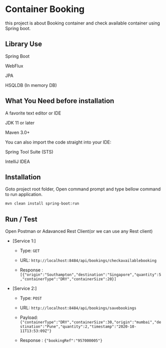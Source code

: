 # Container Booking

this project is about Booking container and check available container using Spring boot.

## Library Use

Spring Boot

WebFlux

JPA

HSQLDB (In memory DB)

## What You Need before installation

A favorite text editor or IDE

JDK 11 or later

Maven 3.0+

You can also import the code straight into your IDE:

Spring Tool Suite (STS)

IntelliJ IDEA

## Installation

Goto project root folder, Open command prompt and type bellow command to run application.

```bash
mvn clean install spring-boot:run
```

## Run / Test

Open Postman or Adavanced Rest Client(or we can use any Rest client)

 * [Service 1:] 

	  * Type: `GET`
	  
	  * URL: `http://localhost:8484/api/bookings/checkavailablebooking`
	  
	  * Response : `[{"origin":"Southampton","destination":"Singapore","quantity":5,"containerType":"DRY","containerSize":20}]`
  
 * [Service 2:] 
 
	  * Type: `POST`
	  
	  * URL: `http://localhost:8484/api/bookings/savebookings`
	  
	  * Payload: `{"containerType":"DRY","containerSize":30,"origin":"mumbai","destination":"Pune","quantity":2,"timestamp":"2020-10-11T13:53:09Z"}`
	  
	  * Response : `{"bookingRef":"957000005"}`
